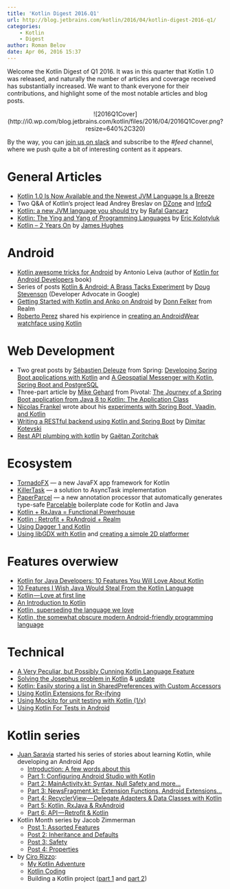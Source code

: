 ```yaml
---
title: 'Kotlin Digest 2016.Q1'
url: http://blog.jetbrains.com/kotlin/2016/04/kotlin-digest-2016-q1/
categories:
    - Kotlin
    - Digest
author: Roman Belov
date: Apr 06, 2016 15:37
---
```


Welcome the Kotlin Digest of Q1 2016. It was in this quarter that Kotlin 1.0 was released, and naturally the number of articles and coverage received has substantially increased.
We want to thank everyone for their contributions, and highlight some of the most notable articles and blog posts.

<center>![2016Q1Cover](http://i0.wp.com/blog.jetbrains.com/kotlin/files/2016/04/2016Q1Cover.png?resize=640%2C320)</center>

By the way, you can [join us on slack](http://kotlinslackin.herokuapp.com/) and subscribe to the _#feed_ channel, where we push quite a bit of interesting content as it appears.

# General Articles

* [Kotlin 1.0 Is Now Available and the Newest JVM Language Is a Breeze](https://dzone.com/articles/kotlin-10-is-now-available)
* Two Q&A of Kotlin’s project lead Andrey Breslav on [DZone](https://dzone.com/articles/a-qa-with-andrey-breslav-on-kotlin) and [InfoQ](http://www.infoq.com/news/2016/02/kotlin-10-released)
* [Kotlin: a new JVM language you should try](https://opencredo.com/kotlin/) by [Rafal Gancarz](https://twitter.com/rafalgancarz)
* [Kotlin: The Ying and Yang of Programming Languages](https://www.linkedin.com/pulse/kotlin-ying-yang-programming-languages-eric-kolotyluk) by [Eric Kolotyluk](https://www.linkedin.com/in/eric-kolotyluk-7462253?trk=pulse-det-athr_prof-art_hdr)
* [Kotlin – 2 Years On](https://yobriefca.se/blog/2016/02/24/kotlin-2-years-on/) by [James Hughes](https://twitter.com/kouphax)

# Android

* [Kotlin awesome tricks for Android](http://antonioleiva.com/kotlin-awesome-tricks-for-android/) by Antonio Leiva (author of [Kotlin for Android Developers](https://leanpub.com/kotlin-for-android-developers) book)
* Series of posts [Kotlin & Android: A Brass Tacks Experiment](https://medium.com/@CodingDoug/kotlin-android-a-brass-tacks-experiment-part-1-3e5028491bcc#.d0dy6mji7) by [Doug Stevenson](https://www.linkedin.com/in/doug-stevenson-95509b22) (Developer Advocate in Google)
* [Getting Started with Kotlin and Anko on Android](https://realm.io/news/getting-started-with-kotlin-and-anko/) by [Donn Felker](https://twitter.com/donnfelker) from Realm
* [Roberto Perez](https://www.linkedin.com/in/raperez) shared his expirience in [creating an AndroidWear watchface using Kotlin](https://medium.com/@robj.perez/creating-an-androidwear-watchface-using-kotlin-e5f725813fa9)

# Web Development

* Two great posts by [Sébastien Deleuze](https://twitter.com/sdeleuze) from Spring: [Developing Spring Boot applications with Kotlin](https://spring.io/blog/2016/02/15/developing-spring-boot-applications-with-kotlin) and [A Geospatial Messenger with Kotlin, Spring Boot and PostgreSQL](https://spring.io/blog/2016/03/20/a-geospatial-messenger-with-kotlin-spring-boot-and-postgresql)
* Three-part article by [Mike Gehard](https://twitter.com/mikegehard) from Pivotal: [The Journey of a Spring Boot application from Java 8 to Kotlin: The Application Class](http://engineering.pivotal.io/post/spring-boot-application-with-kotlin/)
* [Nicolas Frankel](https://twitter.com/nicolas_frankel) wrote about his [experiments with Spring Boot, Vaadin, and Kotlin](https://dzone.com/articles//playing-with-spring-boot-vaadin-and-kotlin)
* [Writing a RESTful backend using Kotlin and Spring Boot](https://medium.com/@dime.kotevski/writing-a-restful-backend-using-kotlin-and-spring-boot-9f162c96e428) by [Dimitar Kotevski](https://twitter.com/dimitar_)
* [Rest API plumbing with kotlin](https://medium.com/@gz_k/rest-api-plumbing-with-kotlin-b161af052178) by [Gaëtan Zoritchak](https://twitter.com/gz_k)

# Ecosystem

* [TornadoFX](https://dzone.com/articles/a-new-javafx-app-framework-for-kotlin-tornadofx) — a new JavaFX app framework for Kotlin
* [KillerTask](http://inaka.net/blog/2016/01/25/killertask-the-solution-to-asynctask-implementation/) — a solution to AsyncTask implementation
* [PaperParcel](http://blog.bradcampbell.nz/introducing-paperparcel/) — a new annotation processor that automatically generates type-safe [Parcelable](http://developer.android.com/intl/es/reference/android/os/Parcelable.html) boilerplate code for Kotlin and Java
* [Kotlin + RxJava = Functional Powerhouse](http://tomstechnicalblog.blogspot.ru/2016/02/kotlin-rxjava-what-rxjava-should-be.html)
* [Kotlin : Retrofit + RxAndroid + Realm](https://medium.com/@ahmedrizwan/kotlin-retrofit-rxandroid-realm-39d7be5dc9dc)
* [Using Dagger 1 and Kotlin](http://michaelevans.org/blog/2016/02/17/using-dagger-1-and-kotlin/)
* [Using libGDX with Kotlin](http://obviam.net/index.php/libgdx-and-kotlin/) and [creating a simple 2D platformer](http://obviam.net/index.php/libgx-and-kotlin-2d-platformer-prototyping/)

# Features overwiew

* [Kotlin for Java Developers: 10 Features You Will Love About Kotlin](http://petersommerhoff.com/dev/kotlin/kotlin-for-java-devs/)
* [10 Features I Wish Java Would Steal From the Kotlin Language](http://blog.jooq.org/2016/03/31/10-features-i-wish-java-would-steal-from-the-kotlin-language/)
* [Kotlin — Love at first line](https://medium.com/@dime.kotevski/kotlin-love-at-first-line-7127befe240f#.kan4x5dyg)
* [An Introduction to Kotlin](https://objectpartners.com/2016/02/23/an-introduction-to-kotlin/)
* [Kotlin, superseding the language we love](http://www.endran.nl/blog/kotlin-super-seeding-the-language-we-love-2)
* [Kotlin, the somewhat obscure modern Android-friendly programming language](https://medium.com/math-camp-engineering/kotlin-3e963864db9e#.4hxqlfnvn)

# Technical

* [A Very Peculiar, but Possibly Cunning Kotlin Language Feature](http://blog.jooq.org/2016/02/22/a-very-peculiar-but-possibly-cunning-kotlin-language-feature/)
* [Solving the Josephus problem in Kotlin](https://blog.frankel.ch/solving-the-josephus-problem-in-kotlin) & [update](https://blog.frankel.ch/feedback-jospehus-problem)
* [Kotlin: Easily storing a list in SharedPreferences with Custom Accessors](http://blog.dennislysenko.com/2016/01/22/kotlin-easily-storing-a-list-in-sharedpreferences-with-custom-accessors/)
* [Using Kotlin Extensions for Rx-ifying](http://vishnurajeevan.com/2016/02/13/Using-Kotlin-Extensions-for-Rx-ifying/)
* [Using Mockito for unit testing with Kotlin (1/x)](http://makingiants.com/blog/using-mockito-for-unit-tests-with-kotlin-1x/)
* [Using Kotlin For Tests in Android](https://medium.com/@sergii/using-kotlin-for-tests-in-android-6d4a0c818776)

# Kotlin series

* [Juan Saravia](https://twitter.com/juanchosaravia) started his series of stories about learning Kotlin, while developing an Android App
  * [Introduction: A few words about this](https://medium.com/@juanchosaravia/learn-kotlin-while-developing-an-android-app-introduction-567e21ff9664)
  * [Part 1: Configuring Android Studio with Kotlin](https://medium.com/@juanchosaravia/learn-kotlin-while-developing-an-android-app-part-1-e0f51fc1a8b3)
  * [Part 2: MainActivity.kt: Syntax, Null Safety and more...](https://medium.com/@juanchosaravia/learn-kotlin-while-developing-an-android-app-part-2-e53317ffcbe9)
  * [Part 3: NewsFragment.kt: Extension Functions, Android Extensions...](https://medium.com/@juanchosaravia/keddit-part-3-extension-functions-android-extensions-and-more-faa7d232f232)
  * [Part 4: RecyclerView — Delegate Adapters & Data Classes with Kotlin](https://medium.com/@juanchosaravia/keddit-part-4-recyclerview-delegate-adapters-data-classes-with-kotlin-9248f44327f7)
  * [Part 5: Kotlin, RxJava & RxAndroid](https://medium.com/@juanchosaravia/keddit-part-5-kotlin-rxjava-rxandroid-105f95bfcd22)
  * [Part 6: API — Retrofit & Kotlin](https://medium.com/@juanchosaravia/keddit-part-6-api-retrofit-kotlin-d309074af0)
* Kotlin Month series by Jacob Zimmerman
  * [Post 1: Assorted Features](https://programmingideaswithjake.wordpress.com/2016/02/27/kotlin-month-post-1-assorted-features/)
  * [Post 2: Inheritance and Defaults](https://programmingideaswithjake.wordpress.com/2016/03/05/kotlin-month-post-2-inheritance-and-defaults/)
  * [Post 3: Safety](https://programmingideaswithjake.wordpress.com/2016/03/13/kotlin-month-post-3-safety/)
  * [Post 4: Properties](https://programmingideaswithjake.wordpress.com/2016/03/19/kotlin-month-post-4-properties/)
* by [Ciro Rizzo](https://github.com/cirorizzo):
  * [My Kotlin Adventure](http://www.cirorizzo.net/2016/01/23/kotlin-at-glance/)
  * [Kotlin Coding](http://www.cirorizzo.net/2016/02/03/kotlin-code/)
  * Building a Kotlin project ([part 1](http://www.cirorizzo.net/2016/03/04/building-a-kotlin-project/) and [part 2](http://www.cirorizzo.net/2016/03/04/building-a-kotlin-project-2/))

